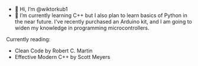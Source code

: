 - 👋 Hi, I’m @wiktorkub1
- 🌱 I’m currently learning C++ but I also plan to learn basics of Python in the near future. I've recently purchased an Arduino kit, and I am going to widen 
my knowledge in programming microcontrollers.

Currently reading:
- Clean Code by Robert C. Martin
- Effective Modern C++ by Scott Meyers

<!---
wiktorkub1/wiktorkub1 is a ✨ special ✨ repository because its `README.md` (this file) appears on your GitHub profile.
You can click the Preview link to take a look at your changes.
--->
